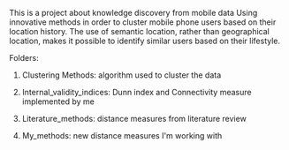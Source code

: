 This is a project about knowledge discovery from mobile data
Using innovative methods in order to cluster mobile phone users based on their location history.
The use of semantic location, rather than geographical location, makes it possible to identify similar users based on their lifestyle. 

Folders:

1. Clustering Methods: algorithm used to cluster the data

2. Internal_validity_indices: Dunn index and Connectivity measure implemented by me

3. Literature_methods: distance measures from literature review

4. My_methods: new distance measures I'm working with